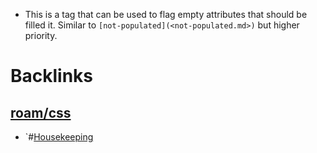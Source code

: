 - This is a tag that can be used to flag empty attributes that should be filled it. Similar to `[not-populated](<not-populated.md>)` but higher priority.

# Backlinks
## [roam/css](<roam/css.md>)
- `#[Housekeeping](<Housekeeping.md>)


